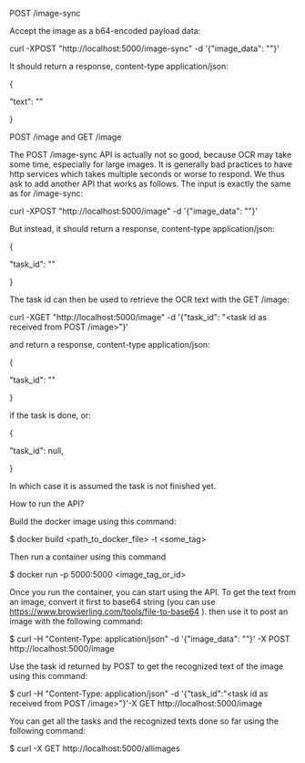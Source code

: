 POST /image-sync

Accept the image as a b64-encoded payload data:

curl -XPOST "http://localhost:5000/image-sync" -d '{"image_data": "<b64 encoded image>"}'
  
It should return a response, content-type application/json:

{

"text": "<recognized text>"

}

POST /image and GET /image

The POST /image-sync API is actually not so good, because OCR may take
some time, especially for large images. It is generally bad practices to have
http services which takes multiple seconds or worse to respond. We thus ask to
add another API that works as follows. The input is exactly the same as for
/image-sync:

curl -XPOST "http://localhost:5000/image" 
-d '{"image_data": "<b64 encoded image>"}'

But instead, it should return a response, content-type application/json:

{

"task_id": "<task id>"

}

The task id can then be used to retrieve the OCR text with the GET /image:

curl -XGET "http://localhost:5000/image" -d '{"task_id": "<task id as received from POST /image>"}'

and return a response, content-type application/json:

{

"task_id": "<recognized text>"

}

if the task is done, or:

{

"task_id": null,

}

In which case it is assumed the task is not finished yet.

How to run the API?

Build the docker image using this command:

$ docker build <path_to_docker_file> -t <some_tag>

Then run a container using this command

$ docker run -p 5000:5000 <image_tag_or_id>

Once you run the container, you can start using the API. To get the text from an image, convert it first to base64 string (you can use https://www.browserling.com/tools/file-to-base64 ). then use it to post an image with the following command:

$ curl -H "Content-Type: application/json" -d '{"image_data": "<b64 encoded image>"}' -X POST http://localhost:5000/image

Use the task id returned by POST to get the recognized text of the image using this command:

$ curl -H "Content-Type: application/json" -d '{"task_id":"<task id as received from POST /image>"}'-X GET http://localhost:5000/image

You can get all the tasks and the recognized texts done so far using the following command:

$ curl -X GET http://localhost:5000/allimages
